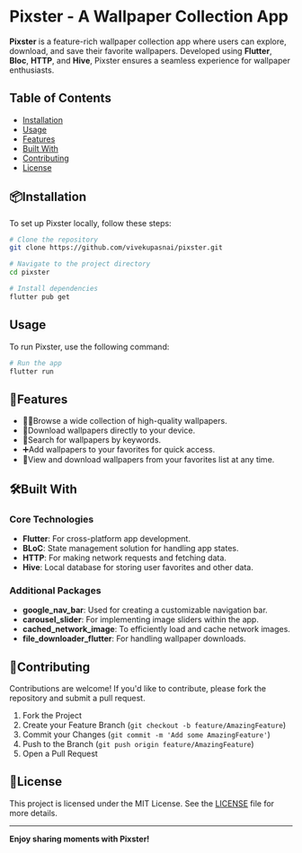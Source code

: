 # Pixster - A Wallpaper Collection App

**Pixster** is a feature-rich wallpaper collection app where users can explore, download, and save their favorite wallpapers. Developed using **Flutter**, **Bloc**, **HTTP**, and **Hive**, Pixster ensures a seamless experience for wallpaper enthusiasts.

## Table of Contents

- [Installation](#installation)
- [Usage](#usage)
- [Features](#features)
- [Built With](#built-with)
- [Contributing](#contributing)
- [License](#license)

## 📦Installation

To set up Pixster locally, follow these steps:

```bash
# Clone the repository
git clone https://github.com/vivekupasnai/pixster.git

# Navigate to the project directory
cd pixster

# Install dependencies
flutter pub get
```

## Usage

To run Pixster, use the following command:

```bash
# Run the app
flutter run
```

## 📱Features

- 🧑‍💻Browse a wide collection of high-quality wallpapers.
- 📩Download wallpapers directly to your device.
- 🔎Search for wallpapers by keywords.
- ➕Add wallpapers to your favorites for quick access.
- 🙈View and download wallpapers from your favorites list at any time.

## 🛠️Built With

### Core Technologies

- **Flutter**: For cross-platform app development.
- **BLoC**: State management solution for handling app states.
- **HTTP**: For making network requests and fetching data.
- **Hive**: Local database for storing user favorites and other data.

### Additional Packages

- **google\_nav\_bar**: Used for creating a customizable navigation bar.
- **carousel\_slider**: For implementing image sliders within the app.
- **cached\_network\_image**: To efficiently load and cache network images.
- **file\_downloader\_flutter**: For handling wallpaper downloads.

## 🤝Contributing

Contributions are welcome! If you'd like to contribute, please fork the repository and submit a pull request.

1. Fork the Project
2. Create your Feature Branch (`git checkout -b feature/AmazingFeature`)
3. Commit your Changes (`git commit -m 'Add some AmazingFeature'`)
4. Push to the Branch (`git push origin feature/AmazingFeature`)
5. Open a Pull Request

## 🔐License

This project is licensed under the MIT License. See the [LICENSE](LICENSE) file for more details.

---

**Enjoy sharing moments with Pixster!**

